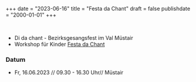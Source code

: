 ﻿+++
date = "2023-06-16"
title = "Festa da Chant"
draft = false
publishdate = "2000-01-01"
+++

<br>

* Di da chant - Bezirksgesangsfest im Val Müstair
* Workshop für Kinder [Festa da Chant](https://www.val-muestair.ch/de/festa-da-chant)

### Datum

* Fr, 16.06.2023 // 09.30 - 16.30 Uhr// Müstair


